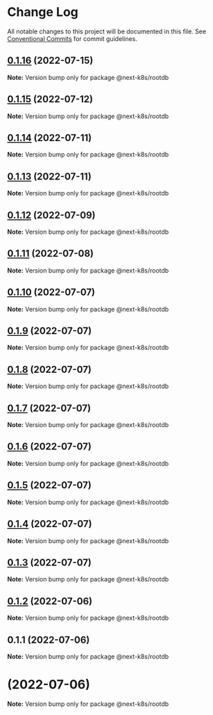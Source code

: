 # Change Log

All notable changes to this project will be documented in this file.
See [Conventional Commits](https://conventionalcommits.org) for commit guidelines.

## [0.1.16](https://github.com/mathiscode/next-k8s/compare/@next-k8s/rootdb@0.1.15...@next-k8s/rootdb@0.1.16) (2022-07-15)

**Note:** Version bump only for package @next-k8s/rootdb





## [0.1.15](https://github.com/mathiscode/next-k8s/compare/@next-k8s/rootdb@0.1.14...@next-k8s/rootdb@0.1.15) (2022-07-12)

**Note:** Version bump only for package @next-k8s/rootdb





## [0.1.14](https://github.com/mathiscode/next-k8s/compare/@next-k8s/rootdb@0.1.13...@next-k8s/rootdb@0.1.14) (2022-07-11)

**Note:** Version bump only for package @next-k8s/rootdb





## [0.1.13](https://github.com/mathiscode/next-k8s/compare/@next-k8s/rootdb@0.1.12...@next-k8s/rootdb@0.1.13) (2022-07-11)

**Note:** Version bump only for package @next-k8s/rootdb





## [0.1.12](https://github.com/mathiscode/next-k8s/compare/@next-k8s/rootdb@0.1.11...@next-k8s/rootdb@0.1.12) (2022-07-09)

**Note:** Version bump only for package @next-k8s/rootdb





## [0.1.11](https://github.com/mathiscode/next-k8s/compare/@next-k8s/rootdb@0.1.10...@next-k8s/rootdb@0.1.11) (2022-07-08)

**Note:** Version bump only for package @next-k8s/rootdb





## [0.1.10](https://github.com/mathiscode/next-k8s-boilerplate/compare/@next-k8s/rootdb@0.1.9...@next-k8s/rootdb@0.1.10) (2022-07-07)

**Note:** Version bump only for package @next-k8s/rootdb





## [0.1.9](https://github.com/mathiscode/next-k8s-boilerplate/compare/@next-k8s/rootdb@0.1.8...@next-k8s/rootdb@0.1.9) (2022-07-07)

**Note:** Version bump only for package @next-k8s/rootdb





## [0.1.8](https://github.com/mathiscode/next-k8s-boilerplate/compare/@next-k8s/rootdb@0.1.7...@next-k8s/rootdb@0.1.8) (2022-07-07)

**Note:** Version bump only for package @next-k8s/rootdb





## [0.1.7](https://github.com/mathiscode/next-k8s-boilerplate/compare/@next-k8s/rootdb@0.1.6...@next-k8s/rootdb@0.1.7) (2022-07-07)

**Note:** Version bump only for package @next-k8s/rootdb





## [0.1.6](https://github.com/mathiscode/next-k8s-boilerplate/compare/@next-k8s/rootdb@0.1.5...@next-k8s/rootdb@0.1.6) (2022-07-07)

**Note:** Version bump only for package @next-k8s/rootdb





## [0.1.5](https://github.com/mathiscode/next-k8s-boilerplate/compare/@next-k8s/rootdb@0.1.4...@next-k8s/rootdb@0.1.5) (2022-07-07)

**Note:** Version bump only for package @next-k8s/rootdb





## [0.1.4](https://github.com/mathiscode/next-k8s-boilerplate/compare/@next-k8s/rootdb@0.1.3...@next-k8s/rootdb@0.1.4) (2022-07-07)

**Note:** Version bump only for package @next-k8s/rootdb





## [0.1.3](https://github.com/mathiscode/next-k8s-boilerplate/compare/@next-k8s/rootdb@0.1.2...@next-k8s/rootdb@0.1.3) (2022-07-07)

**Note:** Version bump only for package @next-k8s/rootdb





## [0.1.2](https://github.com/mathiscode/next-k8s-boilerplate/compare/@next-k8s/rootdb@0.1.1...@next-k8s/rootdb@0.1.2) (2022-07-06)

**Note:** Version bump only for package @next-k8s/rootdb





## 0.1.1 (2022-07-06)

**Note:** Version bump only for package @next-k8s/rootdb





#  (2022-07-06)

**Note:** Version bump only for package @next-k8s/rootdb

